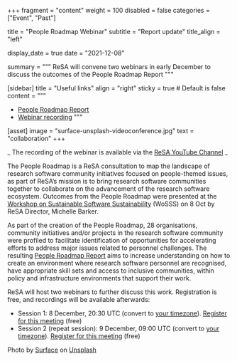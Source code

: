 +++
fragment = "content"
weight = 100
disabled = false
categories = ["Event", "Past"]

title = "People Roadmap Webinar"
subtitle = "Report update"
title_align = "left"

display_date = true
date = "2021-12-08"

summary = """
ReSA will convene two webinars in early December to discuss the outcomes of the People Roadmap Report
"""

[sidebar]
  title = "Useful links"
  align = "right"
  sticky = true # Default is false
  content = """
  * [People Roadmap Report](https://www.researchsoft.org/documents/people-roadmap.pdf)
  * [Webinar recording](https://youtu.be/XvvrOZgi5Ns)
  """

[asset]
  image = "surface-unsplash-videoconference.jpg"
  text = "collaboration"
+++

_ The recording of the webinar is available via the [ReSA YouTube Channel](https://youtu.be/XvvrOZgi5Ns) _

The People Roadmap is a ReSA consultation to map the landscape of research software community initiatives focused on people-themed issues, as part of ReSA’s mission is to bring research software communities together to collaborate on the advancement of the research software ecosystem. Outcomes from the People Roadmap were presented at the [Workshop on Sustainable Software Sustainability](https://www.researchsoft.org/documents/people-roadmap.pdf) (WoSSS) on 8 Oct by ReSA Director, Michelle Barker.

As part of the creation of the People Roadmap, 28 organisations, community initiatives and/or projects in the research software community were profiled to facilitate identification of opportunities for accelerating efforts to address major issues related to personnel challenges. The resulting [People Roadmap Report](https://www.researchsoft.org/documents/people-roadmap.pdf) aims to increase understanding on how to create an environment where research software personnel are recognised, have appropriate skill sets and access to inclusive communities, within policy and infrastructure environments that support their work.

ReSA will host two webinars to further discuss this work. Registration is free, and recordings will be available afterwards:

* Session 1: 8 December, 20:30 UTC (convert to [your timezone](https://www.timeanddate.com/worldclock/fixedtime.html?msg=ReSA+People+Roadmap&iso=20211208T2030&p1=%3A&ah=1)). [Register for this meeting](https://us02web.zoom.us/meeting/register/tZctcu6qqjIoHd0r709cKVt3s_4y_CRnzeQF) (free)
* Session 2 (repeat session): 9 December, 09:00 UTC (convert to [your timezone](https://www.timeanddate.com/worldclock/fixedtime.html?msg=ReSA+People+Roamap&iso=20211209T09&ah=1)). [Register for this meeting](https://us02web.zoom.us/meeting/register/tZMtdOGopz8uGNHcuFbjeHJsu1cIg8nK1_0Y) (free)

Photo by <a href="https://unsplash.com/@surface?utm_source=unsplash&utm_medium=referral&utm_content=creditCopyText">Surface</a> on <a href="https://unsplash.com/s/photos/presentation?utm_source=unsplash&utm_medium=referral&utm_content=creditCopyText">Unsplash</a>
